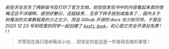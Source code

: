 <!--
 * @Author: GoogTech
 * @Date: 2020-12-26 10:54:56
 * @LastEditTime: 2020-12-26 11:04:34
 * @LastEditors: Please set LastEditors
 * @Description: In User Settings Edit
 * @FilePath: \book.respi.website\docs\关于我们\初心\初心.md
-->

*前些天在京东了两新版书及打印了官方文档，但但但发现书中的内容看起来真的很晦涩且不详细啊，感觉好敷衍，还超级贵... 无奈下转手放到咸鱼卖了... 国内关于树莓派的文章教程真的少之又少，而且 Github 开源的 docs 也少到可怜，于是在 2020 12 23 号和班里的同学一起创建了 [`RasPi Book`](https://book.raspi.website)，初心是它完全开源且免费 ! ! !*

> 尽管现在我只是树莓派小白. . .但坚定的是这是一件值得去做的事情 !
